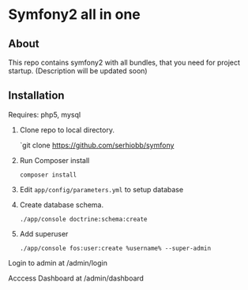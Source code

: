 Symfony2 all in one
====================
About
--------------
This repo contains symfony2 with all bundles, that you need for project startup. (Description will be updated soon)

Installation
--------------

Requires: php5, mysql

1. Clone repo to local directory.

    `git clone https://github.com/serhiobb/symfony
2. Run Composer install

    `composer install`
3. Edit `app/config/parameters.yml` to setup database
4. Create database schema.
    
    `./app/console doctrine:schema:create`
5. Add superuser

    `./app/console fos:user:create %username% --super-admin`
    
Login to admin at /admin/login

Acccess Dashboard at /admin/dashboard
